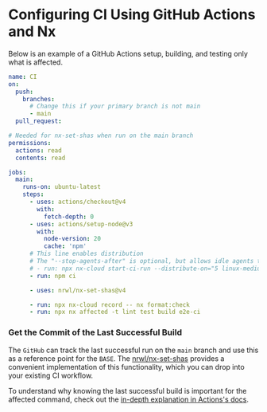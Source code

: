 # Configuring CI Using GitHub Actions and Nx

Below is an example of a GitHub Actions setup, building, and testing only what is affected.

```yaml {% fileName=".github/workflows/ci.yml" %}
name: CI
on:
  push:
    branches:
      # Change this if your primary branch is not main
      - main
  pull_request:

# Needed for nx-set-shas when run on the main branch
permissions:
  actions: read
  contents: read

jobs:
  main:
    runs-on: ubuntu-latest
    steps:
      - uses: actions/checkout@v4
        with:
          fetch-depth: 0
      - uses: actions/setup-node@v3
        with:
          node-version: 20
          cache: 'npm'
      # This line enables distribution
      # The "--stop-agents-after" is optional, but allows idle agents to shut down once the "e2e-ci" targets have been requested
      # - run: npx nx-cloud start-ci-run --distribute-on="5 linux-medium-js" --stop-agents-after="e2e-ci"
      - run: npm ci

      - uses: nrwl/nx-set-shas@v4

      - run: npx nx-cloud record -- nx format:check
      - run: npx nx affected -t lint test build e2e-ci
```

### Get the Commit of the Last Successful Build

The `GitHub` can track the last successful run on the `main` branch and use this as a reference point for the `BASE`. The [nrwl/nx-set-shas](https://github.com/marketplace/actions/nx-set-shas) provides a convenient implementation of this functionality, which you can drop into your existing CI workflow.

To understand why knowing the last successful build is important for the affected command, check out the [in-depth explanation in Actions's docs](https://github.com/marketplace/actions/nx-set-shas#background).
